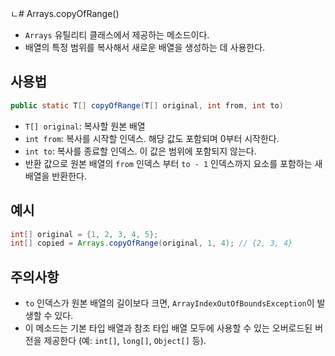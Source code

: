 ㄴ# Arrays.copyOfRange()
- `Arrays` 유틸리티 클래스에서 제공하는 메소드이다.
- 배열의 특정 범위를 복사해서 새로운 배열을 생성하는 데 사용한다.

## 사용법
```java
public static T[] copyOfRange(T[] original, int from, int to)
```
- `T[] original`: 복사할 원본 배열
- `int from`: 복사를 시작할 인덱스. 해당 값도 포함되며 0부터 시작한다.
- `int to`: 복사를 종료할 인덱스. 이 값은 범위에 포함되지 않는다.
- 반환 값으로 원본 배열의 `from` 인덱스 부터 `to - 1` 인덱스까지 요소를 포함하는 새 배열을 반환한다.

## 예시
```java
int[] original = {1, 2, 3, 4, 5};
int[] copied = Arrays.copyOfRange(original, 1, 4); // {2, 3, 4}
```

## 주의사항
- `to` 인덱스가 원본 배열의 길이보다 크면, `ArrayIndexOutOfBoundsException`이 발생할 수 있다.
- 이 메소드는 기본 타입 배열과 참조 타입 배열 모두에 사용할 수 있는 오버로드된 버전을 제공한다 (예: `int[]`, `long[]`, `Object[]` 등).